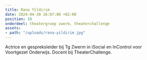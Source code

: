 ```yaml
---
title: Rana Yildirim
date: 2024-04-30 16:07:00 +02:00
position: 18
onderdeel: theatergroep zwerm, theaterchallenge
assets:
- path: "/uploads/rana-yildirim.jpg"
---
```


Actrice en gespreksleider bij Tg Zwerm in iSocial en InControl voor Voortgezet Onderwijs.
Docent bij TheaterChallenge.